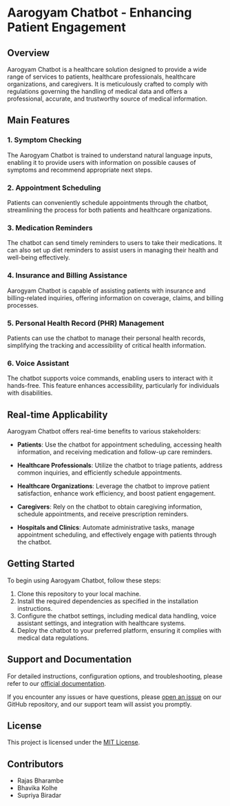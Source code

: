 # Aarogyam Chatbot - Enhancing Patient Engagement

## Overview

Aarogyam Chatbot is a healthcare solution designed to provide a wide range of services to patients, healthcare professionals, healthcare organizations, and caregivers. It is meticulously crafted to comply with regulations governing the handling of medical data and offers a professional, accurate, and trustworthy source of medical information.

## Main Features

### 1. Symptom Checking
The Aarogyam Chatbot is trained to understand natural language inputs, enabling it to provide users with information on possible causes of symptoms and recommend appropriate next steps.

### 2. Appointment Scheduling
Patients can conveniently schedule appointments through the chatbot, streamlining the process for both patients and healthcare organizations.

### 3. Medication Reminders
The chatbot can send timely reminders to users to take their medications. It can also set up diet reminders to assist users in managing their health and well-being effectively.

### 4. Insurance and Billing Assistance
Aarogyam Chatbot is capable of assisting patients with insurance and billing-related inquiries, offering information on coverage, claims, and billing processes.

### 5. Personal Health Record (PHR) Management
Patients can use the chatbot to manage their personal health records, simplifying the tracking and accessibility of critical health information.

### 6. Voice Assistant
The chatbot supports voice commands, enabling users to interact with it hands-free. This feature enhances accessibility, particularly for individuals with disabilities.

## Real-time Applicability

Aarogyam Chatbot offers real-time benefits to various stakeholders:

- **Patients**: Use the chatbot for appointment scheduling, accessing health information, and receiving medication and follow-up care reminders.

- **Healthcare Professionals**: Utilize the chatbot to triage patients, address common inquiries, and efficiently schedule appointments.

- **Healthcare Organizations**: Leverage the chatbot to improve patient satisfaction, enhance work efficiency, and boost patient engagement.

- **Caregivers**: Rely on the chatbot to obtain caregiving information, schedule appointments, and receive prescription reminders.

- **Hospitals and Clinics**: Automate administrative tasks, manage appointment scheduling, and effectively engage with patients through the chatbot.

## Getting Started

To begin using Aarogyam Chatbot, follow these steps:

1. Clone this repository to your local machine.
2. Install the required dependencies as specified in the installation instructions.
3. Configure the chatbot settings, including medical data handling, voice assistant settings, and integration with healthcare systems.
4. Deploy the chatbot to your preferred platform, ensuring it complies with medical data regulations.

## Support and Documentation

For detailed instructions, configuration options, and troubleshooting, please refer to our [official documentation](https://docs.google.com/presentation/d/12xTz85IsvMKU6A_qefoqQq1lo30onIdeVskEgCSR3AI/edit?usp=sharing).

If you encounter any issues or have questions, please [open an issue](link-to-issues) on our GitHub repository, and our support team will assist you promptly.


## License

This project is licensed under the [MIT License](link-to-license). 

## Contributors

- Rajas Bharambe
- Bhavika Kolhe
- Supriya Biradar
